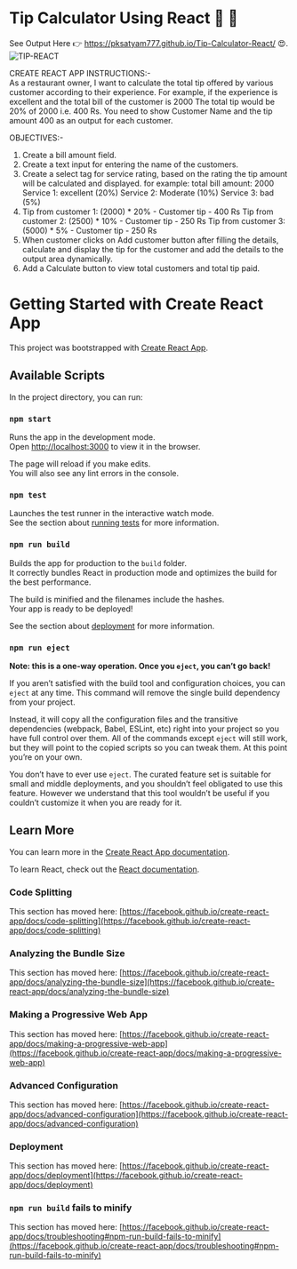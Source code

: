 # Tip Calculator Using React 🤖 🤩
See Output Here 👉  https://pksatyam777.github.io/Tip-Calculator-React/ 😍.</br>
![TIP-REACT](https://user-images.githubusercontent.com/69614044/109696581-38f6e880-7bb3-11eb-8aec-a5a58f3036e5.jpg)






CREATE REACT APP
INSTRUCTIONS:-</br>
As a restaurant owner, I want to calculate the total tip offered by various customer according to their
experience.
For example, if the experience is excellent and the total bill of the customer is 2000
The total tip would be 20% of 2000 i.e. 400 Rs. You need to show Customer Name and the tip amount
400 as an output for each customer.

OBJECTIVES:-</br>

1. Create a bill amount field.
2. Create a text input for entering the name of the customers.
3. Create a select tag for service rating, based on the rating the tip amount will be calculated
and displayed.
for example:
total bill amount: 2000
Service 1: excellent (20%)
Service 2: Moderate (10%)
Service 3: bad (5%)
4. Tip from customer 1: (2000) * 20% - Customer tip - 400 Rs
Tip from customer 2: (2500) * 10% - Customer tip - 250 Rs
Tip from customer 3: (5000) * 5% - Customer tip - 250 Rs
5. When customer clicks on Add customer button after filling the details, calculate and
display the tip for the customer and add the details to the output area dynamically.
6. Add a Calculate button to view total customers and total tip paid.

# Getting Started with Create React App

This project was bootstrapped with [Create React App](https://github.com/facebook/create-react-app).

## Available Scripts

In the project directory, you can run:

### `npm start`

Runs the app in the development mode.\
Open [http://localhost:3000](http://localhost:3000) to view it in the browser.

The page will reload if you make edits.\
You will also see any lint errors in the console.

### `npm test`

Launches the test runner in the interactive watch mode.\
See the section about [running tests](https://facebook.github.io/create-react-app/docs/running-tests) for more information.

### `npm run build`

Builds the app for production to the `build` folder.\
It correctly bundles React in production mode and optimizes the build for the best performance.

The build is minified and the filenames include the hashes.\
Your app is ready to be deployed!

See the section about [deployment](https://facebook.github.io/create-react-app/docs/deployment) for more information.

### `npm run eject`

**Note: this is a one-way operation. Once you `eject`, you can’t go back!**

If you aren’t satisfied with the build tool and configuration choices, you can `eject` at any time. This command will remove the single build dependency from your project.

Instead, it will copy all the configuration files and the transitive dependencies (webpack, Babel, ESLint, etc) right into your project so you have full control over them. All of the commands except `eject` will still work, but they will point to the copied scripts so you can tweak them. At this point you’re on your own.

You don’t have to ever use `eject`. The curated feature set is suitable for small and middle deployments, and you shouldn’t feel obligated to use this feature. However we understand that this tool wouldn’t be useful if you couldn’t customize it when you are ready for it.

## Learn More

You can learn more in the [Create React App documentation](https://facebook.github.io/create-react-app/docs/getting-started).

To learn React, check out the [React documentation](https://reactjs.org/).

### Code Splitting

This section has moved here: [https://facebook.github.io/create-react-app/docs/code-splitting](https://facebook.github.io/create-react-app/docs/code-splitting)

### Analyzing the Bundle Size

This section has moved here: [https://facebook.github.io/create-react-app/docs/analyzing-the-bundle-size](https://facebook.github.io/create-react-app/docs/analyzing-the-bundle-size)

### Making a Progressive Web App

This section has moved here: [https://facebook.github.io/create-react-app/docs/making-a-progressive-web-app](https://facebook.github.io/create-react-app/docs/making-a-progressive-web-app)

### Advanced Configuration

This section has moved here: [https://facebook.github.io/create-react-app/docs/advanced-configuration](https://facebook.github.io/create-react-app/docs/advanced-configuration)

### Deployment

This section has moved here: [https://facebook.github.io/create-react-app/docs/deployment](https://facebook.github.io/create-react-app/docs/deployment)

### `npm run build` fails to minify

This section has moved here: [https://facebook.github.io/create-react-app/docs/troubleshooting#npm-run-build-fails-to-minify](https://facebook.github.io/create-react-app/docs/troubleshooting#npm-run-build-fails-to-minify)
